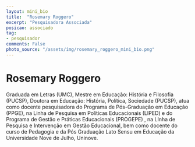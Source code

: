 ```yaml
---
layout: mini_bio
title:  "Rosemary Roggero"
excerpt: "Pesquisadora Associada"
posicao: associado
tag:
- pesquisador
comments: False
photo_source: "/assets/img/rosemary_roggero_mini_bio.png"
---
```

# Rosemary Roggero

 Graduada em Letras (UMC), Mestre em Educação: História e Filosofia (PUCSP), Doutora em Educação: História, Política, Sociedade (PUCSP), atua como docente pesquisadora do Programa de Pós-Graduação em Educação (PPGE), na Linha de Pesquisa em Políticas Educacionais (LIPED) e do Programa de Gestão e Práticas Educacionais (PROGEPE) , na LInha de Pesquisa e Intervenção em Gestão Educacional, bem como docente do curso de Pedagogia e da Pós Graduação Lato Sensu em Educação da Universidade Nove de Julho, Uninove.

